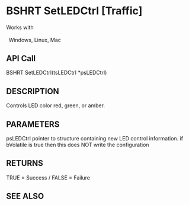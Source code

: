 # BSHRT SetLEDCtrl [Traffic]

Works with <p class="s1" style="padding-top: 2pt;padding-left: 5pt;text-indent: 0pt;text-align: left;"><a name="bookmark162">&zwnj;</a>Windows, Linux, Mac<a name="bookmark163">&zwnj;</a></p>

## API Call
BSHRT SetLEDCtrl(tsLEDCtrl *psLEDCtrl)
## DESCRIPTION
Controls LED color red, green, or amber.

## PARAMETERS
psLEDCtrl pointer to structure containing new LED control information. if bVolatile is true then this does NOT write the configuration

## RETURNS
TRUE = Success / FALSE = Failure

## SEE ALSO

